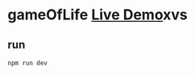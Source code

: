 # gameOfLife [Live Demo](http://www.gameoflife.com.s3-website-us-west-2.amazonaws.com/)xvs

## run
```
npm run dev
```
